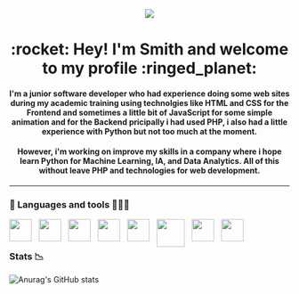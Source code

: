 <div align="center" class="gif" id="header">
    <img src="https://media.giphy.com/media/26tn33aiTi1jkl6H6/giphy.gif">
</div>

<div class="gif" id="header">
    <h1 align="center"> :rocket: Hey! I'm Smith and welcome to my profile :ringed_planet:</h1>
    <h4 align="center">
        I'm a junior software developer who had experience doing some web sites during my academic training using technolgies like HTML and CSS for the Frontend and             sometimes a little bit of JavaScript for some simple animation and for the Backend pricipally i had used PHP, i also had a little experience with Python but not         too much at the moment.
    </h4>
</div>
<h4 align="center">
  However, i'm working on improve my skills in a company where i hope learn Python for Machine Learning, IA, and Data Analytics. All of this without leave PHP and         technologies for web development.
</h4>

---

### 🔨 Languages and tools 🧑🏻‍💻

<div align="center">
    <img align="left" width="40px" style="padding-right:10px" src="https://cdn.jsdelivr.net/gh/devicons/devicon/icons/php/php-original.svg" />
    <img align="left" width="40px" style="padding-right:10px" src="https://cdn.jsdelivr.net/gh/devicons/devicon/icons/python/python-original.svg" />
    <img align="left" width="40px" style="padding-right:10px" src="https://cdn.jsdelivr.net/gh/devicons/devicon/icons/html5/html5-original.svg" />
    <img align="left" width="40px" style="padding-right:10px" src="https://cdn.jsdelivr.net/gh/devicons/devicon/icons/css3/css3-original.svg" />
    <img align="left" width="40px" style="padding-right:10px" src="https://cdn.jsdelivr.net/gh/devicons/devicon/icons/bootstrap/bootstrap-original.svg" />
    <img align="left" width="50px" style="padding-right:10px" src="https://cdn.jsdelivr.net/gh/devicons/devicon/icons/mysql/mysql-original-wordmark.svg" />
    <img align="left" width="40px" style="padding-right:10px" src="https://cdn.jsdelivr.net/gh/devicons/devicon/icons/javascript/javascript-original.svg" />
    <img align="left" width="40px" style="padding-right:10px" src="https://cdn.jsdelivr.net/gh/devicons/devicon/icons/visualstudio/visualstudio-plain.svg" />
</div>
<br>

#

### Stats 📉

![Anurag's GitHub stats](https://github-readme-stats.vercel.app/api?username=Smith-Ymir&show_icons=true&theme=radical)
